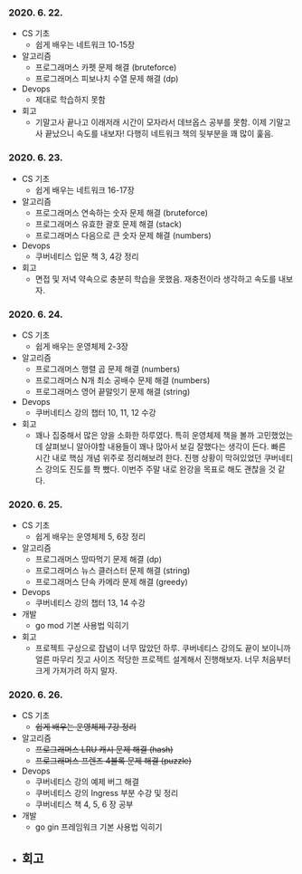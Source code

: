 ### 2020. 6. 22.
- CS 기초
    - 쉽게 배우는 네트워크 10-15장
- 알고리즘
    - 프로그래머스 카펫 문제 해결 (bruteforce)
    - 프로그래머스 피보나치 수열 문제 해결 (dp)
- Devops
    - 제대로 학습하지 못함
- 회고
    - 기말고사 끝나고 이래저래 시간이 모자라서 데브옵스 공부를 못함. 이제 기말고사 끝났으니 속도를 내보자! 다행히 네트워크 책의 뒷부분을 꽤 많이 훑음.

### 2020. 6. 23.
- CS 기초
    - 쉽게 배우는 네트워크 16-17장
- 알고리즘
    - 프로그래머스 연속하는 숫자 문제 해결 (bruteforce)
    - 프로그래머스 유효한 괄호 문제 해결 (stack)
    - 프로그래머스 다음으로 큰 숫자 문제 해결 (numbers)
- Devops
    - 쿠버네티스 입문 책 3, 4강 정리
- 회고
    - 면접 및 저녁 약속으로 충분히 학습을 못했음. 재충전이라 생각하고 속도를 내보자.

### 2020. 6. 24.
- CS 기초
    - 쉽게 배우는 운영체제 2-3장
- 알고리즘
    - 프로그래머스 행렬 곱 문제 해결 (numbers)
    - 프로그래머스 N개 최소 공배수 문제 해결 (numbers)
    - 프로그래머스 영어 끝말잇기 문제 해결 (string)
- Devops
    - 쿠버네티스 강의 챕터 10, 11, 12 수강
- 회고
    - 꽤나 집중해서 많은 양을 소화한 하루였다. 특히 운영체제 책을 볼까 고민했었는데 살펴보니 알아야할 내용들이 꽤나 많아서 보길 잘했다는 생각이 든다. 빠른 시간 내로 핵심 개념 위주로 정리해보려 한다. 진행 상황이 막혀있었던 쿠버네티스 강의도 진도를 쫙 뺐다. 이번주 주말 내로 완강을 목표로 해도 괜찮을 것 같다.

### 2020. 6. 25.
- CS 기초
    - 쉽게 배우는 운영체제 5, 6장 정리
- 알고리즘
    - 프로그래머스 땅따먹기 문제 해결 (dp)
    - 프로그래머스 뉴스 클러스터 문제 해결 (string)
    - 프로그래머스 단속 카메라 문제 해결 (greedy)
- Devops
    - 쿠버네티스 강의 챕터 13, 14 수강
- 개발
    - go mod 기본 사용법 익히기
- 회고
    - 프로젝트 구상으로 잡념이 너무 많았던 하루. 쿠버네티스 강의도 끝이 보이니까 얼른 마무리 짓고 사이즈 적당한 프로젝트 설계해서 진행해보자. 너무 처음부터 크게 가져가려 하지 말자.

### 2020. 6. 26.
- CS 기초
    - ~~쉽게 배우는 운영체제 7강 정리~~
- 알고리즘
    - ~~프로그래머스 LRU 캐시 문제 해결 (hash)~~
    - ~~프로그래머스 프렌즈 4블록 문제 해결 (puzzle)~~
- Devops
    - 쿠버네티스 강의 예제 버그 해결 
    - 쿠버네티스 강의 Ingress 부분 수강 및 정리
    - 쿠버네티스 책 4, 5, 6 장 공부
- 개발
    - go gin 프레임워크 기본 사용법 익히기
- 회고
    - 
